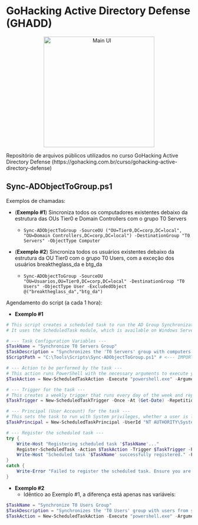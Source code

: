 # GoHacking Active Directory Defense (GHADD)
<p align="center">
  <img src="https://firebasestorage.googleapis.com/v0/b/gohacking-prod.appspot.com/o/cursos%2Flogo%2Fz3Orzet4fmUQEc9JnYYj?alt=media&token=41808912-2081-456b-91c5-cd7a29e8771e" alt="Main UI" width="300">
</p>
Repositório de arquivos públicos utilizados no curso GoHacking Active Directory Defense (https://gohacking.com.br/curso/gohacking-active-directory-defense)

## Sync-ADObjectToGroup.ps1

Exemplos de chamadas:
- (**Exemplo #1**) Sincroniza todos os computadores existentes debaixo da estrutura das OUs Tier0 e Domain Controllers com o grupo T0 Servers
  - `Sync-ADObjectToGroup -SourceOU ("OU=Tier0,DC=corp,DC=local", "OU=Domain Controllers,DC=corp,DC=local") -DestinationGroup "T0 Servers" -ObjectType Computer`

- (**Exemplo #2**) Sincroniza todos os usuários existentes debaixo da estrutura da OU Tier0 com o grupo T0 Users, com a exceção dos usuários breaktheglass_da e btg_da
  - `Sync-ADObjectToGroup -SourceOU "OU=Usuarios,OU=Tier0,DC=corp,DC=local" -DestinationGroup "T0 Users" -ObjectType User -ExcludedObject @("breaktheglass_da","btg_da")`

Agendamento do script (a cada 1 hora):
- **Exemplo #1**
```powershell
# This script creates a scheduled task to run the AD Group Synchronization script every hour.
# It uses the ScheduledTask module, which is available on Windows Server 2012 and newer.

# --- Task Configuration Variables ---
$TaskName = "Synchronize T0 Servers Group"
$TaskDescription = "Synchronizes the 'T0 Servers' group with computers from specified OUs."
$ScriptPath = "C:\Tools\Scripts\Sync-ADObjectToGroup.ps1" # <--- IMPORTANT: Update this path if your script is in a different location

# --- Action to be performed by the task ---
# This action runs PowerShell with the necessary arguments to execute your script.
$TaskAction = New-ScheduledTaskAction -Execute "powershell.exe" -Argument "-NoProfile -ExecutionPolicy Bypass -Command ""& { . `"$ScriptPath`"; Sync-ADObjectToGroup -SourceOU @('OU=Tier0,DC=corp,DC=local', 'OU=Domain Controllers,DC=corp,DC=local') -DestinationGroup 'T0 Servers' -ObjectType Computer }"""

# --- Trigger for the task ---
# This creates a weekly trigger that runs every day of the week and repeats every hour indefinitely.
$TaskTrigger = New-ScheduledTaskTrigger -Once -At (Get-Date) -RepetitionInterval (New-TimeSpan -Minutes 60)

# --- Principal (User Account) for the task ---
# This sets the task to run with System privileges, whether a user is logged on or not.
$TaskPrincipal = New-ScheduledTaskPrincipal -UserId "NT AUTHORITY\System" -LogonType ServiceAccount -RunLevel Highest

# --- Register the scheduled task ---
try {
    Write-Host "Registering scheduled task '$TaskName'..."
    Register-ScheduledTask -Action $TaskAction -Trigger $TaskTrigger -Principal $TaskPrincipal -TaskName $TaskName -Description $TaskDescription -Force
    Write-Host "Scheduled task '$TaskName' successfully registered." -ForegroundColor Green
}
catch {
    Write-Error "Failed to register the scheduled task. Ensure you are running PowerShell with Administrator privileges."
}
```
- **Exemplo #2**
  - Idêntico ao Exemplo #1, a diferença está apenas nas variáveis:
```powershell
$TaskName = "Synchronize T0 Users Group"
$TaskDescription = "Synchronizes the 'T0 Users' group with users from specified OUs."
$TaskAction = New-ScheduledTaskAction -Execute "powershell.exe" -Argument "-NoProfile -ExecutionPolicy Bypass -Command ""& { . `"$ScriptPath`"; Sync-ADObjectToGroup -SourceOU 'OU=Usuarios,OU=Tier0,DC=corp,DC=local' -DestinationGroup 'T0 Users' -ObjectType User -ExcludedObject @('breaktheglass_da','btg_da') }"""
```
